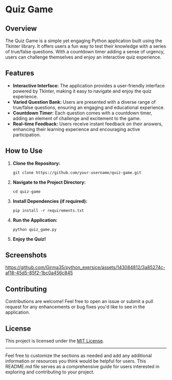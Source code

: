 
# Quiz Game

## Overview

The Quiz Game is a simple yet engaging Python application built using the Tkinter library. It offers users a fun way to test their knowledge with a series of true/false questions. With a countdown timer adding a sense of urgency, users can challenge themselves and enjoy an interactive quiz experience.

## Features

- **Interactive Interface:** The application provides a user-friendly interface powered by Tkinter, making it easy to navigate and enjoy the quiz experience.
- **Varied Question Bank:** Users are presented with a diverse range of true/false questions, ensuring an engaging and educational experience.
- **Countdown Timer:** Each question comes with a countdown timer, adding an element of challenge and excitement to the game.
- **Real-time Feedback:** Users receive instant feedback on their answers, enhancing their learning experience and encouraging active participation.

## How to Use

1. **Clone the Repository:**
   ```
   git clone https://github.com/your-username/quiz-game.git
   ```

2. **Navigate to the Project Directory:**
   ```
   cd quiz-game
   ```

3. **Install Dependencies (if required):**
   ```
   pip install -r requirements.txt
   ```

4. **Run the Application:**
   ```
   python quiz_game.py
   ```

5. **Enjoy the Quiz!**

## Screenshots

https://github.com/Girma35/python_exersice/assets/143084812/3a85274c-af18-45d5-85f2-1bc0a456c845



## Contributing

Contributions are welcome! Feel free to open an issue or submit a pull request for any enhancements or bug fixes you'd like to see in the application.

## License

This project is licensed under the [MIT License](LICENSE).

---

Feel free to customize the sections as needed and add any additional information or resources you think would be helpful for users. This README.md file serves as a comprehensive guide for users interested in exploring and contributing to your project.
